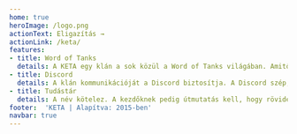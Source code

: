 ```yaml
---
home: true
heroImage: /logo.png
actionText: Eligazítás →
actionLink: /keta/
features:
- title: Word of Tanks
  details: A KETA egy klán a sok közül a Word of Tanks világában. Amitől más, hogy talán a legtalálóbb mottója van mind közül (nekünk biztos).
- title: Discord
  details: A klán kommunikációját a Discord biztosítja. A Discord szép, a Discord jó. Talán nem a túl népszerű, de lássuk mit tehetünk hogy gyengítsük a TS egyeduralmát!
- title: Tudástár
  details: A név kötelez. A kezdőknek pedig útmutatás kell, hogy rövidebb és szórakoztatóbb úton jussanak el a 8-as erőd csaták mezeije. Ha nem velünk játszol akkor is olvashatod.
footer:  'KETA | Alapítva: 2015-ben'
navbar: true
---
```


